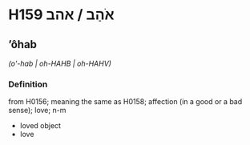 # H159 אֹהַב / אהב

## ʼôhab

_(o'-hab | oh-HAHB | oh-HAHV)_

### Definition

from H0156; meaning the same as H0158; affection (in a good or a bad sense); love; n-m

- loved object
- love
